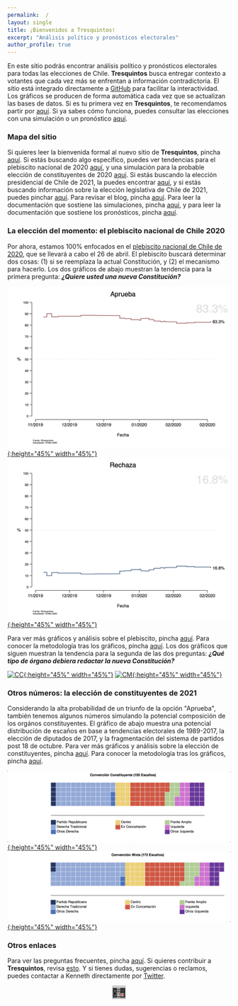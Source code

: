 ```yaml
---
permalink:  /
layout: single
title: ¡Bienvenidos a Tresquintos!
excerpt: "Análisis político y pronósticos electorales"
author_profile: true
---
```

<link rel="shortcut icon" type="image/x-icon" href="favicon.ico">
<link rel="apple-touch-icon" sizes="57x57" href="/apple-icon-57x57.png">
<link rel="apple-touch-icon" sizes="60x60" href="/apple-icon-60x60.png">
<link rel="apple-touch-icon" sizes="72x72" href="/apple-icon-72x72.png">
<link rel="apple-touch-icon" sizes="76x76" href="/apple-icon-76x76.png">
<link rel="apple-touch-icon" sizes="114x114" href="/apple-icon-114x114.png">
<link rel="apple-touch-icon" sizes="120x120" href="/apple-icon-120x120.png">
<link rel="apple-touch-icon" sizes="144x144" href="/apple-icon-144x144.png">
<link rel="apple-touch-icon" sizes="152x152" href="/apple-icon-152x152.png">
<link rel="apple-touch-icon" sizes="180x180" href="/apple-icon-180x180.png">
<link rel="icon" type="image/png" sizes="192x192"  href="/android-icon-192x192.png">
<link rel="icon" type="image/png" sizes="32x32" href="/favicon-32x32.png">
<link rel="icon" type="image/png" sizes="96x96" href="/favicon-96x96.png">
<link rel="icon" type="image/png" sizes="16x16" href="/favicon-16x16.png">
<link rel="manifest" href="/manifest.json">
<meta name="msapplication-TileColor" content="#ffffff">
<meta name="msapplication-TileImage" content="/ms-icon-144x144.png">
<meta name="theme-color" content="#ffffff">


En este sitio podrás encontrar análisis político y pronósticos electorales para todas las elecciones de Chile. **Tresquintos** busca entregar contexto a votantes que cada vez más se enfrentan a información contradictoria. El sitio está integrado directamente a [GitHub](https://github.com/) para facilitar la interactividad. Los gráficos se producen de forma automática cada vez que se actualizan las bases de datos. Si es tu primera vez en **Tresquintos**, te recomendamos partir por [aquí](https://tresquintos.cl/faq/). Si ya sabes cómo funciona, puedes consultar las elecciones con una simulación o un pronóstico [aquí](https://tresquintos.cl/elecciones/).


### Mapa del sitio

Si quieres leer la bienvenida formal al nuevo sitio de **Tresquintos**, pincha [aquí](https://tresquintos.cl/posts/2020/03/bienvenidos/). Si estás buscando algo específico, puedes ver tendencias para el plebiscito nacional de 2020 [aquí](https://tresquintos.cl/plebiscito2020/), y una simulación para la probable elección de constituyentes de 2020 [aquí](https://tresquintos.cl/constituyentes2021/). Si estás buscando la elección presidencial de Chile de 2021, la puedes encontrar [aquí](https://tresquintos.cl/presidenciales2021/), y si estás buscando información sobre la elección legislativa de Chile de 2021, puedes pinchar [aquí](https://tresquintos.cl/legislativa2021/). Para revisar el blog, pincha [aquí](https://tresquintos.cl/year-archive/). Para leer la documentación que sostiene las simulaciones, pincha [aquí](https://tresquintos.cl/sx/), y para leer la documentación que sostiene los pronósticos, pincha [aquí](https://tresquintos.cl/tsm/).


### La elección del momento: el plebiscito nacional de Chile 2020

Por ahora, estamos 100% enfocados en el [plebiscito nacional de Chile de 2020](https://es.wikipedia.org/wiki/Plebiscito_nacional_de_Chile_de_2020), que se llevará a cabo el 26 de abril. El plebiscito buscará determinar dos cosas: (1) si se reemplaza la actual Constitución, y (2) el mecanismo para hacerlo. Los dos gráficos de abajo muestran la tendencia para la primera pregunta: ***¿Quiere usted una nueva Constitución?***

[![Aprueba](./images/ts_2020-1_Aprueba.png){:height="45%" width="45%"}](https://tresquintos.cl/plebiscito2020/) [![Rechaza](./images/ts_2020-1_Rechaza.png){:height="45%" width="45%"}](https://tresquintos.cl/plebiscito2020/)

Para ver más gráficos y análisis sobre el plebiscito, pincha [aquí](http://tresquintos.cl/plebiscito2020). Para conocer la metodología tras los gráficos, pincha [aquí](https://tresquintos.cl/tsm/). Los dos gráficos que siguen muestran la tendencia para la segunda de las dos preguntas: ***¿Qué tipo de órgano debiera redactar la nueva Constitución?***

[![CC](/images/ts_2020-2_Convención%20Constituyente.png){:height="45%" width="45%"}](https://tresquintos.cl/plebiscito2020/) [![CM](/images/ts_2020-2_Convención%20Mixta.png){:height="45%" width="45%"}](https://tresquintos.cl/plebiscito2020/)


### Otros números: la elección de constituyentes de 2021

Considerando la alta probabilidad de un triunfo de la opción "Aprueba", también tenemos algunos números simulando la potencial composición de los orgános constituyentes. El gráfico de abajo muestra una potencial distribución de escaños en base a tendencias electorales de 1989-2017, la elección de diputados de 2017, y la fragmentación del sistema de partidos post 18 de octubre. Para ver más gráficos y análisis sobre la elección de constituyentes, pincha [aquí](http://tresquintos.cl/constituyentes2021). Para conocer la metodología tras los gráficos, pincha [aquí](https://tresquintos.cl/sx/).

[![cc](/images/cc.png){:height="45%" width="45%"}](https://tresquintos.cl/constituyentes2021/) [![CM](/images/cm.png){:height="45%" width="45%"}](https://tresquintos.cl/constituyentes2021/)


### Otros enlaces

Para ver las preguntas frecuentes, pincha [aquí](https://tresquintos.cl/faq/). Si quieres contribuir a **Tresquintos**, revisa [esto](https://tresquintos.cl/faq/). Y si tienes dudas, sugerencias o reclamos, puedes contactar a Kenneth directamente por [Twitter](https://www.twitter.com/kennethbunker).


<style>
.aligncenter {
    text-align: center;
}
</style>
<p class="aligncenter">
    <img src="/images/nes.png" width="30" height="30" alt="konami" />
</p>
<script src="/js/topsecret.js"></script>


<script type="text/javascript" src="//downloads.mailchimp.com/js/signup-forms/popup/unique-methods/embed.js" data-dojo-config="usePlainJson: true, isDebug: false"></script><script type="text/javascript">window.dojoRequire(["mojo/signup-forms/Loader"], function(L) { L.start({"baseUrl":"mc.us15.list-manage.com","uuid":"3a6f5773bbbc78ea5a0003f67","lid":"8c164eff0f","uniqueMethods":true}) })</script>
